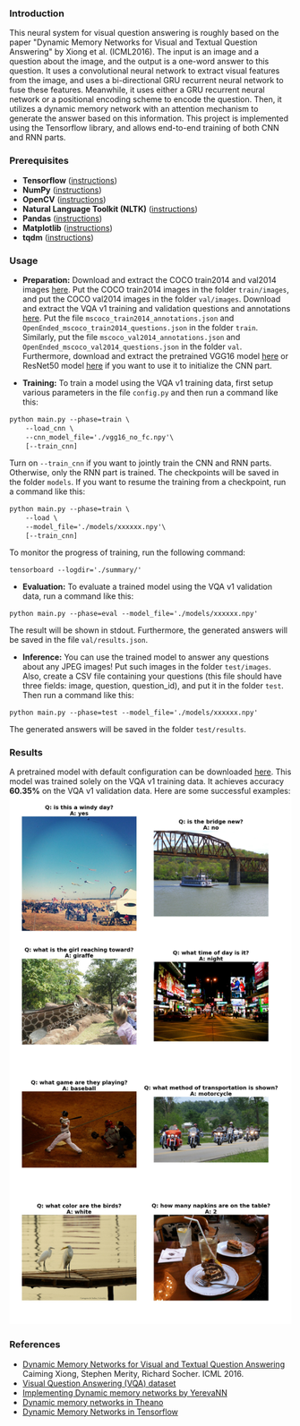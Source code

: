 ### Introduction
This neural system for visual question answering is roughly based on the paper "Dynamic Memory Networks for Visual and Textual Question Answering" by Xiong et al. (ICML2016). The input is an image and a question about the image, and the output is a one-word answer to this question. It uses a convolutional neural network to extract visual features from the image, and uses a bi-directional GRU recurrent neural network to fuse these features. Meanwhile, it uses either a GRU recurrent neural network or a positional encoding scheme to encode the question. Then, it utilizes a dynamic memory network with an attention mechanism to generate the answer based on this information. This project is implemented using the Tensorflow library, and allows end-to-end training of both CNN and RNN parts.

### Prerequisites
* **Tensorflow** ([instructions](https://www.tensorflow.org/install/))
* **NumPy** ([instructions](https://scipy.org/install.html))
* **OpenCV** ([instructions](https://pypi.python.org/pypi/opencv-python))
* **Natural Language Toolkit (NLTK)** ([instructions](http://www.nltk.org/install.html))
* **Pandas** ([instructions](https://scipy.org/install.html))
* **Matplotlib** ([instructions](https://scipy.org/install.html))
* **tqdm** ([instructions](https://pypi.python.org/pypi/tqdm))

### Usage
* **Preparation:** Download and extract the COCO train2014 and val2014 images  [here](http://cocodataset.org/#download). Put the COCO train2014 images in the folder `train/images`, and put the COCO val2014 images in the folder `val/images`. Download and extract the VQA v1 training and validation questions and annotations [here](http://www.visualqa.org/vqa_v1_download.html). Put the file `mscoco_train2014_annotations.json` and `OpenEnded_mscoco_train2014_questions.json` in the folder
`train`. Similarly, put the file `mscoco_val2014_annotations.json` and `OpenEnded_mscoco_val2014_questions.json` in the folder
`val`. Furthermore, download and extract the pretrained VGG16 model [here](https://app.box.com/s/idt5khauxsamcg3y69jz13w6sc6122ph) or ResNet50 model [here](https://app.box.com/s/17vthb1zl0zeh340m4gaw0luuf2vscne) if you want to use it to initialize the CNN part.

* **Training:**
To train a model using the VQA v1 training data, first setup various parameters in the file `config.py` and then run a command like this:
```shell
python main.py --phase=train \
    --load_cnn \
    --cnn_model_file='./vgg16_no_fc.npy'\
    [--train_cnn]    
```
Turn on `--train_cnn` if you want to jointly train the CNN and RNN parts. Otherwise, only the RNN part is trained. The checkpoints will be saved in the folder `models`. If you want to resume the training from a checkpoint, run a command like this:
```shell
python main.py --phase=train \
    --load \
    --model_file='./models/xxxxxx.npy'\
    [--train_cnn]
```
To monitor the progress of training, run the following command:
```shell
tensorboard --logdir='./summary/'
```

* **Evaluation:**
To evaluate a trained model using the VQA v1 validation data, run a command like this:
```shell
python main.py --phase=eval --model_file='./models/xxxxxx.npy'
```
The result will be shown in stdout. Furthermore, the generated answers will be saved in the file `val/results.json`.

* **Inference:**
You can use the trained model to answer any questions about any JPEG images! Put such images in the folder `test/images`. Also, create a CSV file containing your questions (this file should have three fields: image, question, question_id), and put it in the folder `test`. Then run a command like this:
```shell
python main.py --phase=test --model_file='./models/xxxxxx.npy'
```
The generated answers will be saved in the folder `test/results`.

### Results
A pretrained model with default configuration can be downloaded [here](). This model was trained solely on the VQA v1 training data. It achieves accuracy **60.35%** on the VQA v1 validation data. Here are some successful examples:
![examples](examples/examples.jpg)

### References
* [Dynamic Memory Networks for Visual and Textual Question Answering](https://arxiv.org/abs/1603.01417) Caiming Xiong, Stephen Merity, Richard Socher. ICML 2016.
* [Visual Question Answering (VQA) dataset](http://visualqa.org/)
* [Implementing Dynamic memory networks by YerevaNN](https://yerevann.github.io/2016/02/05/implementing-dynamic-memory-networks/)
* [Dynamic memory networks in Theano](https://github.com/YerevaNN/Dynamic-memory-networks-in-Theano)
* [Dynamic Memory Networks in Tensorflow](https://github.com/therne/dmn-tensorflow)

